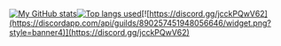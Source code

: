 <!-- ### ![](https://i.ytimg.com/vi/APX9DHvmX4o/maxresdefault.jpg)*this cat is not mine (but very cute)* -->
[![My GitHub stats](https://github-readme-stats.vercel.app/api?username=Aritz331&show_icons=true&theme=dark&title_color=9f00d9&border_color=d900ad)](https://discord.io/Aritz331_1)[![Top langs used](https://github-readme-stats.vercel.app/api/top-langs/?username=Aritz331&show_icons=true&theme=dark&title_color=fcba03&border_color=fcba03&card_width=496)](https://discord.io/Aritz331_1)[![https://discord.gg/jcckPQwV62](https://discordapp.com/api/guilds/890257451948056646/widget.png?style=banner4)](https://discord.gg/jcckPQwV62)

<!--
**Aritz331/aritz331** is a ✨ _special_ ✨ repository because its `README.md` (this file) appears on your GitHub profile.

Here are some ideas to get you started:

- 🔭 I’m currently working on ...
- 🌱 I’m currently learning ...
- 👯 I’m looking to collaborate on ...
- 🤔 I’m looking for help with ...
- 💬 Ask me about ...
- 📫 How to reach me: ...
- 😄 Pronouns: ...
- ⚡ Fun fact: ...
-->
